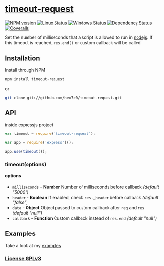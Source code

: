 # [timeout-request](https://github.com/hex7c0/timeout-request)

[![NPM version](https://img.shields.io/npm/v/timeout-request.svg)](https://www.npmjs.com/package/timeout-request)
[![Linux Status](https://img.shields.io/travis/hex7c0/timeout-request.svg?label=linux-osx)](https://travis-ci.org/hex7c0/timeout-request)
[![Windows Status](https://img.shields.io/appveyor/ci/hex7c0/timeout-request.svg?label=windows)](https://ci.appveyor.com/project/hex7c0/timeout-request)
[![Dependency Status](https://img.shields.io/david/hex7c0/timeout-request.svg)](https://david-dm.org/hex7c0/timeout-request)
[![Coveralls](https://img.shields.io/coveralls/hex7c0/timeout-request.svg)](https://coveralls.io/r/hex7c0/timeout-request)

Set the number of milliseconds that a script is allowed to run in [nodejs](http://nodejs.org/).
If this timeout is reached, `res.end()` or custom callback will be called

## Installation

Install through NPM

```bash
npm install timeout-request
```
or
```bash
git clone git://github.com/hex7c0/timeout-request.git
```

## API

inside expressjs project
```js
var timeout = require('timeout-request');

var app = require('express')();

app.use(timeout());
```

### timeout(options)

#### options

 - `milliseconds` - **Number** Number of milliseconds before callback *(default "5000")*
 - `header` - **Boolean** If enabled, check `res._header` before callback *(default "false")*
 - `data` - **Object** Object passed to custom callback after `req` and `res` *(default "null")*
 - `callback` - **Function** Custom callback instead of `res.end` *(default "null")*

## Examples

Take a look at my [examples](examples)

### [License GPLv3](LICENSE)
